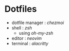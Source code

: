 # Dotfiles

- dotfile manager : _chezmoi_
- shell : _zsh_
    - using _oh-my-zsh_
- editor : _neovim_
- terminal : _alacritty_
